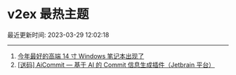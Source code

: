 # v2ex 最热主题

最近更新时间: 2023-03-29 12:02:18

--- 
1. [今年最好的高端 14 寸 Windows 笔记本出现了](https://www.v2ex.com/t/928002) 
2. [[送码] AiCommit — 基于 AI 的 Commit 信息生成插件（Jetbrain 平台）](https://www.v2ex.com/t/928027) 
